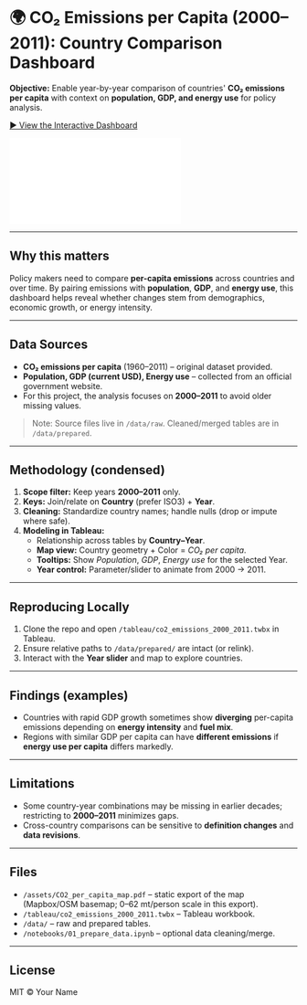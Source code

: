 # 🌍 CO₂ Emissions per Capita (2000–2011): Country Comparison Dashboard

**Objective:** Enable year-by-year comparison of countries' **CO₂ emissions per capita** with context on **population, GDP, and energy use** for policy analysis.

[▶️ View the Interactive Dashboard](https://public.tableau.com/app/profile/oluwatosin.olaniyan/viz/C02Dataset1/Sheet1)  

![Preview of the CO2 per capita map](./assets/preview.sheet%201%20(1).pdf)

---

## Why this matters
Policy makers need to compare **per-capita emissions** across countries and over time. By pairing emissions with **population**, **GDP**, and **energy use**, this dashboard helps reveal whether changes stem from demographics, economic growth, or energy intensity.

---

## Data Sources
- **CO₂ emissions per capita** (1960–2011) – original dataset provided.
- **Population, GDP (current USD), Energy use** – collected from an official government website.
- For this project, the analysis focuses on **2000–2011** to avoid older missing values.

> Note: Source files live in `/data/raw`. Cleaned/merged tables are in `/data/prepared`.

---

## Methodology (condensed)
1. **Scope filter:** Keep years **2000–2011** only.
2. **Keys:** Join/relate on **Country** (prefer ISO3) + **Year**.
3. **Cleaning:** Standardize country names; handle nulls (drop or impute where safe).
4. **Modeling in Tableau:**
   - Relationship across tables by **Country–Year**.
   - **Map view:** Country geometry + Color = *CO₂ per capita*.
   - **Tooltips:** Show *Population*, *GDP*, *Energy use* for the selected Year.
   - **Year control:** Parameter/slider to animate from 2000 → 2011.

---

## Reproducing Locally
1. Clone the repo and open `/tableau/co2_emissions_2000_2011.twbx` in Tableau.
2. Ensure relative paths to `/data/prepared/` are intact (or relink).
3. Interact with the **Year slider** and map to explore countries.

---

## Findings (examples)
- Countries with rapid GDP growth sometimes show **diverging** per-capita emissions depending on **energy intensity** and **fuel mix**.
- Regions with similar GDP per capita can have **different emissions** if **energy use per capita** differs markedly.

---

## Limitations
- Some country-year combinations may be missing in earlier decades; restricting to **2000–2011** minimizes gaps.
- Cross-country comparisons can be sensitive to **definition changes** and **data revisions**.

---

## Files
- `/assets/CO2_per_capita_map.pdf` – static export of the map (Mapbox/OSM basemap; 0–62 mt/person scale in this export).  
- `/tableau/co2_emissions_2000_2011.twbx` – Tableau workbook.  
- `/data/` – raw and prepared tables.  
- `/notebooks/01_prepare_data.ipynb` – optional data cleaning/merge.

---

## License
MIT © Your Name

